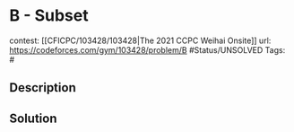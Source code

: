 # B - Subset

contest: [[CFICPC/103428/103428|The 2021 CCPC Weihai Onsite]]
url: https://codeforces.com/gym/103428/problem/B
#Status/UNSOLVED
Tags: #

## Description

## Solution

